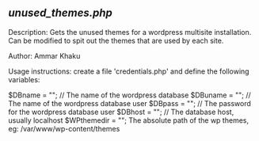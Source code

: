 *unused_themes.php*
-------------------------------------

Description: Gets the unused themes for a wordpress multisite installation. Can
be modified to spit out the themes that are used by each site.


Author: Ammar Khaku


Usage instructions: create a file 'credentials.php' and define the following
variables:

$DBname = ""; // The name of the wordpress database
$DBuname = ""; // The name of the wordpress database user
$DBpass = ""; // The password for the wordpress database user
$DBhost = ""; // The database host, usually localhost
$WPthemedir = ""; The absolute path of the wp themes, eg: /var/www/wp-content/themes

